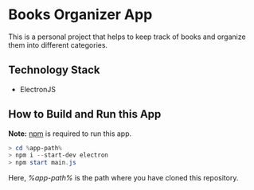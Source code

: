 # Books Organizer App

This is a personal project that helps to keep track of books and organize them into different categories.

## Technology Stack

- ElectronJS

## How to Build and Run this App

**Note:** [npm](https://www.npmjs.com/) is required to run this app.

```powershell
> cd %app-path%
> npm i --start-dev electron
> npm start main.js
```

Here, *%app-path%* is the path where you have cloned this repository.
